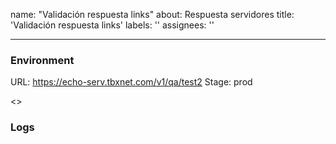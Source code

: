 name: "Validación respuesta links"
about: Respuesta servidores
title: 'Validación respuesta links'
labels: ''
assignees: ''

---

### Environment
URL: https://echo-serv.tbxnet.com/v1/qa/test2
Stage: prod

<>

### Logs
